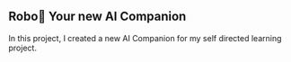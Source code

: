 ## Robo🤖 Your new AI Companion
In this project, I created a new AI Companion for my self directed learning project.
